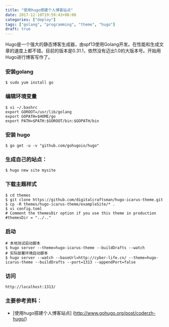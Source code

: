 ```yaml
---
title: "使用hugo搭建个人博客站点"
date: 2017-12-10T19:59:43+08:00
categories: ["deploy"]
tags: ["golang", "programming", "theme", "hugo"]
draft: true
---
```


Hugo是一个强大的静态博客生成器，由spf13使用Golang开发。在性能和生成文章的速度上都不错。目前的版本是0.31.1，依然没有迈出1.0的大版本号。开始用Hugo进行博客写作了。


<!--more-->

### 安装golang
    $ sudo yum install go

### 编辑环境变量
    $ vi ~/.bashrc
    export GOROOT=/usr/lib/golang
    export GOPATH=$HOME/go
    export PATH=$PATH:$GOROOT/bin:$GOPATH/bin

### 安装 hugo
    $ go get -u -v "github.com/gohugoio/hugo"

### 生成自己的站点：
    $ hugo new site mysite

### 下载主题样式
```
$ cd themes
$ git clone https://github.com/digitalcraftsman/hugo-icarus-theme.git
$ cp -R themes/hugo-icarus-theme/exampleSite/* .
$ vi config.toml
# Comment the themesDir option if you use this theme in production
#themesDir = "../.."
```

### 启动
    # 本地测试启动脚本
    $ hugo server --theme=hugo-icarus-theme --buildDrafts --watch
    # 实际部署环境启动脚本
    $ hugo server --watch --baseUrl=http://cyber-life.cn/ --theme=hugo-icarus-theme --buildDrafts --port=1313 --appendPort=false

### 访问 
    http://localhost:1313/

### 主要参考资料：
* [使用hugo搭建个人博客站点] (http://www.gohugo.org/post/coderzh-hugo/)

<!--more-->
